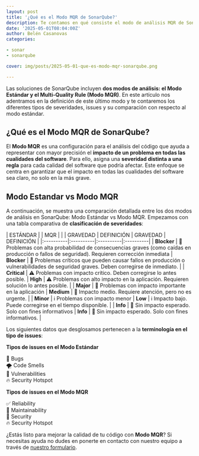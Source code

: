 ```yaml
---
layout: post
title: '¿Qué es el Modo MQR de SonarQube?'
description: Te contamos en qué consiste el modo de análisis MQR de SonarQube y qué diferencias tiene frente al Modo Estándar
date: '2025-05-01T08:04:00Z'
author: Belén Casanovas
categories:

- sonar
- sonarqube

cover: img/posts/2025-05-01-que-es-modo-mqr-sonarqube.png

---
```

Las soluciones de SonarQube incluyen **dos modos de análisis: el Modo Estándar y el Multi-Quality Rule (Modo MQR)**. En este artículo nos adentramos en la definición de este último modo y te contaremos los diferentes tipos de severidades, issues y su comparación con respecto al modo estándar. 

<h2>¿Qué es el Modo MQR de SonarQube?</h2>

El **Modo MQR** es una configuración para el análisis del código que ayuda a representar con mayor precisión el **impacto de un problema en todas las cualidades del software**. Para ello, asigna una **severidad distinta a una regla** para cada calidad del software que podría afectar. Este enfoque se centra en garantizar que el impacto en todas las cualidades del software sea claro, no solo en la más grave. 

<h2>Modo Estandar vs Modo MQR</h2>

A continuación, se muestra una comparación detallada entre los dos modos de análisis en SonarQube: Modo Estándar vs Modo MQR. Empezamos con una tabla comparativa de **clasificación de severidades**:

| ESTÁNDAR |   |  MQR |  |
| GRAVEDAD | DEFINICIÓN  | GRAVEDAD | DEFINICIÓN |
|:----------|:----------|:----------|:----------|
| **Blocker**    | 🛑 Problemas con alta probabilidad de consecuencias graves (como caídas en producción o fallos de seguridad). Requieren corrección inmediata   | **Blocker** | 🛑 Problemas críticos que pueden causar fallos en producción o vulnerabilidades de seguridad graves. Deben corregirse de inmediato. |
| **Critical**    | ⚠️ Problemas con impacto crítico. Deben corregirse lo antes posible.   | **High** | ⚠️ Problemas con alto impacto en la aplicación. Requieren solución lo antes posible. |
| **Major**   | 🔧 Problemas con impacto importante en la aplicación   | **Medium** | 🔧 Impacto medio. Requiere atención, pero no es urgente. |
| **Minor**   | ℹ️ Problemas con impacto menor   | **Low** | ℹ️ Impacto bajo. Puede corregirse en el tiempo disponible. |
| **Info**  | 📘 Sin impacto esperado. Solo con fines informativos   | **Info** | 📘 Sin impacto esperado. Solo con fines informativos. |


Los siguientes datos que desglosamos pertenecen a la **terminología en el tipo de issues**: 


**Tipos de issues en el Modo Estándar** 

🐞 Bugs <br>
🌪️ Code Smells <br>
🔐 Vulnerabilities <br>
🔥 Security Hotspot <br>

**Tipos de issues en el Modo MQR**

✅ Reliability <br>
🧹 Maintainability <br>
🔐 Security <br>
🔥 Security Hotspot <br>


¿Estás listo para mejorar la calidad de tu código con **Modo MQR**? Si necesitas ayuda no dudes en ponerte en contacto con nuestro equipo a través de [nuestro formulario](/contacto). 
